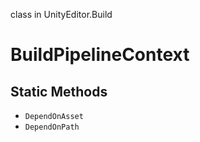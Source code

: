 class in UnityEditor.Build
# BuildPipelineContext

## Static Methods
- `DependOnAsset`
- `DependOnPath`
